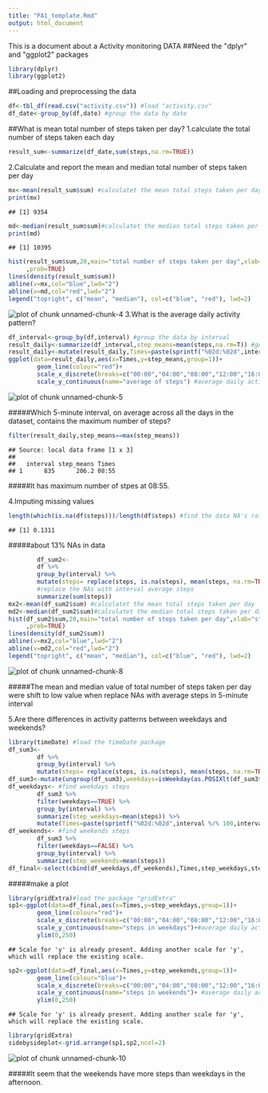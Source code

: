 ```yaml
---
title: "PA1_template.Rmd"
output: html_document
---
```


This is a document about a Activity monitoring DATA
##Need the "dplyr" and "ggplot2" packages

```r
library(dplyr)
library(ggplot2)
```

##Loading and preprocessing the data

```r
df<-tbl_df(read.csv("activity.csv")) #load "activity.csv"
df_date<-group_by(df,date) #group the data by date
```
##What is mean total number of steps taken per day?
1.calculate the total number of steps taken each day  

```r
result_sum<-summarize(df_date,sum(steps,na.rm=TRUE))
```
2.Calculate and report the mean and median total number of steps taken per day

```r
mx<-mean(result_sum$sum) #calculatet the mean total steps taken per day
print(mx)
```

```
## [1] 9354
```

```r
md<-median(result_sum$sum)#calculatet the median total steps taken per day
print(md)
```

```
## [1] 10395
```

```r
hist(result_sum$sum,20,main="total number of steps taken per day",xlab="steps"
     ,prob=TRUE)
lines(density(result_sum$sum))
abline(v=mx,col="blue",lwd="2")
abline(v=md,col="red",lwd="2")
legend("topright", c("mean", "median"), col=c("blue", "red"), lwd=2)
```

![plot of chunk unnamed-chunk-4](figure/unnamed-chunk-4.png) 
3.What is the average daily activity pattern?

```r
df_interval<-group_by(df,interval) #group the data by interval
result_daily<-summarize(df_interval,step_means=mean(steps,na.rm=T)) #get the average steps for each interval
result_daily<-mutate(result_daily,Times=paste(sprintf("%02d:%02d",interval %/% 100,interval%%60))) #transfer the integer to the Time 
ggplot(data=result_daily,aes(x=Times,y=step_means,group=1))+ 
        geom_line(colour="red")+
        scale_x_discrete(breaks=c("00:00","04:00","08:00","12:00","16:00","20:00"),name="Time")+
        scale_y_continuous(name="average of steps") #average daily activity pattern
```

![plot of chunk unnamed-chunk-5](figure/unnamed-chunk-5.png) 

#####Which 5-minute interval, on average across all the days in the dataset, contains the maximum number of steps?


```r
filter(result_daily,step_means==max(step_means))
```

```
## Source: local data frame [1 x 3]
## 
##   interval step_means Times
## 1      835      206.2 08:55
```
#####It has maximum number of stpes at 08:55.

4.Imputing missing values


```r
length(which(is.na(df$steps)))/length(df$steps) #find the data NA's ratio
```

```
## [1] 0.1311
```

#####about 13% NAs in data


```r
        df_sum2<-
        df %>% 
        group_by(interval) %>%
        mutate(steps= replace(steps, is.na(steps), mean(steps, na.rm=TRUE))) %>%
        #replace the NAs with interval average steps
        summarize(sum(steps))
mx2<-mean(df_sum2$sum) #calculatet the mean total steps taken per day
md2<-median(df_sum2$sum)#calculatet the median total steps taken per day
hist(df_sum2$sum,20,main="total number of steps taken per day",xlab="steps"
     ,prob=TRUE)
lines(density(df_sum2$sum))
abline(v=mx2,col="blue",lwd="2")
abline(v=md2,col="red",lwd="2")
legend("topright", c("mean", "median"), col=c("blue", "red"), lwd=2)
```

![plot of chunk unnamed-chunk-8](figure/unnamed-chunk-8.png) 

#####The mean and median value of total number of steps taken per day were shift to low value when replace NAs with average steps in 5-minute interval

5.Are there differences in activity patterns between weekdays and weekends?


```r
library(timeDate) #load the timeDate package
df_sum3<-
        df %>% 
        group_by(interval) %>%
        mutate(steps= replace(steps, is.na(steps), mean(steps, na.rm=TRUE)))
df_sum3<-mutate(ungroup(df_sum3),weekdays=isWeekday(as.POSIXlt(df_sum3$date)))
df_weekdays<- #find weekdays steps
        df_sum3 %>%
        filter(weekdays==TRUE) %>%
        group_by(interval) %>%
        summarize(step_weekdays=mean(steps)) %>%
        mutate(Times=paste(sprintf("%02d:%02d",interval %/% 100,interval%%60)))
df_weekends<- #find weekends steps
        df_sum3 %>%
        filter(weekdays==FALSE) %>%
        group_by(interval) %>%
        summarize(step_weekends=mean(steps)) 
df_final<-select(cbind(df_weekdays,df_weekends),Times,step_weekdays,step_weekends)
```

#####make a plot

```r
library(gridExtra)#load the package "gridExtra"
sp1<-ggplot(data=df_final,aes(x=Times,y=step_weekdays,group=1))+ 
        geom_line(colour="red")+
        scale_x_discrete(breaks=c("00:00","04:00","08:00","12:00","16:00","20:00"),name="Time")+
        scale_y_continuous(name="steps in weekdays")+#average daily activity pattern
        ylim(0,250)
```

```
## Scale for 'y' is already present. Adding another scale for 'y', which will replace the existing scale.
```

```r
sp2<-ggplot(data=df_final,aes(x=Times,y=step_weekends,group=1))+ 
        geom_line(colour="blue")+
        scale_x_discrete(breaks=c("00:00","04:00","08:00","12:00","16:00","20:00"),name="Time")+
        scale_y_continuous(name="steps in weekends")+ #average daily activity pattern
        ylim(0,250)
```

```
## Scale for 'y' is already present. Adding another scale for 'y', which will replace the existing scale.
```

```r
library(gridExtra)
sidebysideplot<-grid.arrange(sp1,sp2,ncol=2)
```

![plot of chunk unnamed-chunk-10](figure/unnamed-chunk-10.png) 

#####It seem that the weekends have more steps than weekdays in the afternoon.

